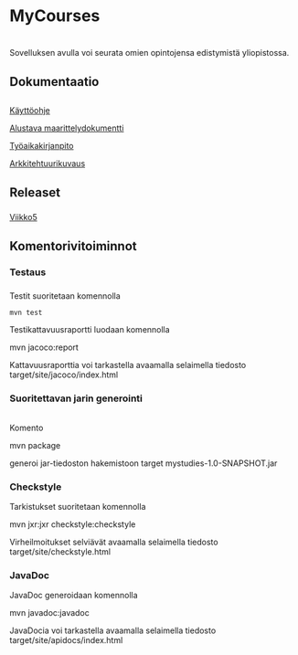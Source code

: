 # MyCourses<h1>

Sovelluksen avulla voi seurata omien opintojensa edistymistä yliopistossa.

## Dokumentaatio<h2>

[Käyttöohje](https://github.com/olgaviho/otm-harjoitustyo/blob/master/dokumentointi/kaytto-ohje.md)

[Alustava maarittelydokumentti](https://github.com/olgaviho/otm-harjoitustyo/blob/master/dokumentointi/maarittelydokumentti.md)

[Työaikakirjanpito](https://github.com/olgaviho/otm-harjoitustyo/blob/master/dokumentointi/tyoaikakirjanpito.md)

[Arkkitehtuurikuvaus](https://github.com/olgaviho/otm-harjoitustyo/blob/master/dokumentointi/arkkitehtuurikuvaus.md)


## Releaset<h3>
[Viikko5](https://github.com/olgaviho/otm-harjoitustyo/releases)


## Komentorivitoiminnot<h4>

### Testaus<h5>
Testit suoritetaan komennolla
```
mvn test
```

Testikattavuusraportti luodaan komennolla

mvn jacoco:report

Kattavuusraporttia voi tarkastella avaamalla selaimella tiedosto target/site/jacoco/index.html

### Suoritettavan jarin generointi<h6>

Komento

mvn package

generoi jar-tiedoston hakemistoon target mystudies-1.0-SNAPSHOT.jar

### Checkstyle<h7>

Tarkistukset suoritetaan komennolla

 mvn jxr:jxr checkstyle:checkstyle
 
Virheilmoitukset selviävät avaamalla selaimella tiedosto target/site/checkstyle.html

### JavaDoc<h8>

JavaDoc generoidaan komennolla

mvn javadoc:javadoc

JavaDocia voi tarkastella avaamalla selaimella tiedosto target/site/apidocs/index.html


